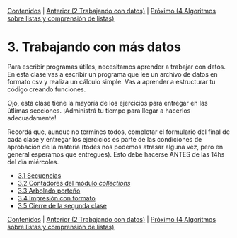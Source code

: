 [Contenidos](../Contenidos.md) \| [Anterior (2 Trabajando con datos)](../02_Datos/00_Resumen.md) \| [Próximo (4 Algoritmos sobre listas y comprensión de listas)](../04_Listas_y_Listas/00_Resumen.md)

# 3. Trabajando con más datos

Para escribir programas útiles, necesitamos aprender a trabajar con datos. En esta clase vas a escribir un programa que lee un archivo de datos en formato csv y realiza un cálculo simple. Vas a aprender a estructurar tu código creando funciones.


Ojo, esta clase tiene la mayoría de los ejercicios para entregar en las útlimas secciones. ¡Administrá tu tiempo para llegar a hacerlos adecuadamente!

Recordá que, aunque no termines todos, completar el formulario del final de cada clase y entregar los ejercicios es parte de las condiciones de aprobación de la materia (todes nos podemos atrasar alguna vez, pero en general esperamos que entregues). Esto debe hacerse ANTES de las 14hs del día miércoles. 

* [3.1 Secuencias](01_Secuencias.md)
* [3.2 Contadores del módulo _collections_](02_Contadores.md)
* [3.3 Arbolado porteño](03_Arboles1.md)
* [3.4 Impresión con formato](04_Formato.md)
* [3.5 Cierre de la segunda clase](05_CierreClase.md)


[Contenidos](../Contenidos.md) \| [Anterior (2 Trabajando con datos)](../02_Datos/00_Resumen.md) \| [Próximo (4 Algoritmos sobre listas y comprensión de listas)](../04_Listas_y_Listas/00_Resumen.md)
